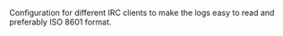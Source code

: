 Configuration for different IRC clients to make the logs easy to read and
preferably ISO 8601 format.
